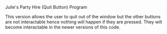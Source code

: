 Julie's Party Hire (Quit Button) Program

This version allows the user to quit out of the window
but the other buttons are not interactable hence nothing
will happen if they are pressed. They will become interactable
in the newer versions of this code.